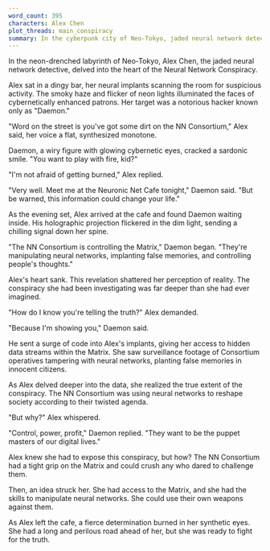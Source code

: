 ```yaml
---
word_count: 395
characters: Alex Chen
plot_threads: main_conspiracy
summary: In the cyberpunk city of Neo-Tokyo, jaded neural network detective Alex Chen confronts notorious hacker Daemon, discovering a chilling conspiracy involving the NN Consortium's manipulation of neural networks to control people's thoughts and reshape society. Despite the risks, Alex resolves to expose the truth, harnessing her hacking skills to combat the Consortium's insidious agenda.
---
```


In the neon-drenched labyrinth of Neo-Tokyo, Alex Chen, the jaded neural network detective, delved into the heart of the Neural Network Conspiracy.

Alex sat in a dingy bar, her neural implants scanning the room for suspicious activity. The smoky haze and flicker of neon lights illuminated the faces of cybernetically enhanced patrons. Her target was a notorious hacker known only as "Daemon."

"Word on the street is you've got some dirt on the NN Consortium," Alex said, her voice a flat, synthesized monotone.

Daemon, a wiry figure with glowing cybernetic eyes, cracked a sardonic smile. "You want to play with fire, kid?"

"I'm not afraid of getting burned," Alex replied.

"Very well. Meet me at the Neuronic Net Cafe tonight," Daemon said. "But be warned, this information could change your life."

As the evening set, Alex arrived at the cafe and found Daemon waiting inside. His holographic projection flickered in the dim light, sending a chilling signal down her spine.

"The NN Consortium is controlling the Matrix," Daemon began. "They're manipulating neural networks, implanting false memories, and controlling people's thoughts."

Alex's heart sank. This revelation shattered her perception of reality. The conspiracy she had been investigating was far deeper than she had ever imagined.

"How do I know you're telling the truth?" Alex demanded.

"Because I'm showing you," Daemon said.

He sent a surge of code into Alex's implants, giving her access to hidden data streams within the Matrix. She saw surveillance footage of Consortium operatives tampering with neural networks, planting false memories in innocent citizens.

As Alex delved deeper into the data, she realized the true extent of the conspiracy. The NN Consortium was using neural networks to reshape society according to their twisted agenda.

"But why?" Alex whispered.

"Control, power, profit," Daemon replied. "They want to be the puppet masters of our digital lives."

Alex knew she had to expose this conspiracy, but how? The NN Consortium had a tight grip on the Matrix and could crush any who dared to challenge them.

Then, an idea struck her. She had access to the Matrix, and she had the skills to manipulate neural networks. She could use their own weapons against them.

As Alex left the cafe, a fierce determination burned in her synthetic eyes. She had a long and perilous road ahead of her, but she was ready to fight for the truth.
